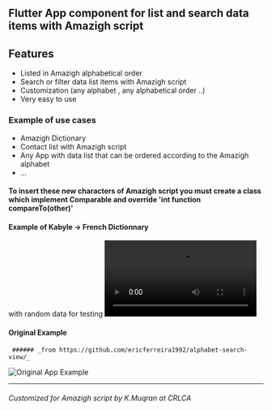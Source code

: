 ## Flutter App component for list and search data items with Amazigh script



## Features
- Listed in Amazigh alphabetical order
- Search or filter  data list items with Amazigh script
- Customization (any alphabet , any alphabetical order ..)
- Very easy to use

### Example of use cases
- Amazigh Dictionary 
- Contact list  with Amazigh script
- Any App with data list that can be ordered according to the Amazigh alphabet
- ...


#### To insert these new characters of Amazigh script you must create a class which implement  Comparable  and override 'int function compareTo(other)'


  #### Example of Kabyle -> French Dictionnary
  with random data for testing
 ![Kabyle -> French Dictionnary Example](kf_ex.webm)
 




  #### Original Example
     ###### _from https://github.com/ericferreira1992/alphabet-search-view/_

  
![Original App Example](demo.gif)


---------------------------
###### Customized for Amazigh script by K.Muqran at CRLCA
